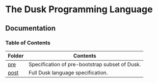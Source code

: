 # The Dusk Programming Language

## Documentation

### Table of Contents

| Folder                 | Contents                                       |
| ---------------------- | ---------------------------------------------- |
| [pre](pre/README.md)   | Specification of pre-bootstrap subset of Dusk. |
| [post](post/README.md) | Full Dusk language specification.              |
